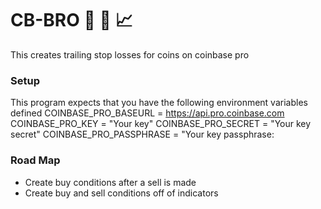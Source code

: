# CB-BRO :call_me_hand: :robot: :chart_with_upwards_trend:
This creates trailing stop losses for coins on coinbase pro

### Setup
This program expects that you have the following environment variables defined
COINBASE_PRO_BASEURL = https://api.pro.coinbase.com
COINBASE_PRO_KEY = "Your key"
COINBASE_PRO_SECRET = "Your key secret"
COINBASE_PRO_PASSPHRASE = "Your key passphrase:

### Road Map
- Create buy conditions after a sell is made
- Create buy and sell conditions off of indicators
